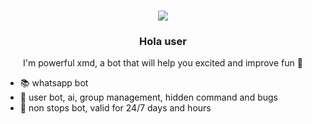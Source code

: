 <h1 align="center">
    <img src="https://readme-typing-svg.herokuapp.com/?font=Righteous&size=35&center=true&vCenter=true&width=500&height=70&duration=4000&lines=Powerful-xmd;+whatsapp+x+Bot;" />
</h1>

<h3 align="center">Hola user</h3>

<p align="center">
  I'm powerful xmd, a bot that will help you excited and improve fun 🚀
  
- 📚  whatsapp bot
- 👶  user bot, ai, group management, hidden command and bugs
- 💬  non stops bot, valid for 24/7 days and hours 
</p>
